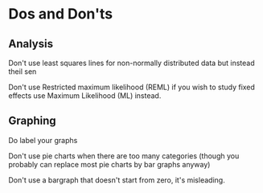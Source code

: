 # Dos and Don'ts

## Analysis

Don't use least squares lines for non-normally distributed data but instead theil sen

Don't use Restricted maximum likelihood (REML) if you wish to study fixed effects use Maximum Likelihood (ML) instead.


## Graphing

Do label your graphs

Don't use pie charts when there are too many categories (though you probably can replace most pie charts by bar graphs anyway)

Don't use a bargraph that doesn't start from zero, it's misleading.
